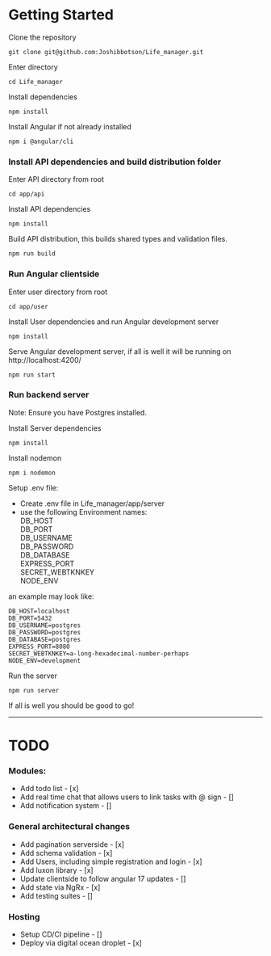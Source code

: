 # Getting Started

Clone the repository

```shell
git clone git@github.com:Joshibbotson/Life_manager.git
```

Enter directory

```shell
cd Life_manager
```

Install dependencies

```shell
npm install
```

Install Angular if not already installed

```shell
npm i @angular/cli
```

### Install API dependencies and build distribution folder

Enter API directory from root

```shell
cd app/api
```

Install API dependencies

```shell
npm install
```

Build API distribution, this builds shared types and validation files.

```shell
npm run build
```

### Run Angular clientside

Enter user directory from root

```shell
cd app/user
```

Install User dependencies and run Angular development server

```shell
npm install
```

Serve Angular development server, if all is well it will be running on http://localhost:4200/

```shell
npm run start
```

### Run backend server

Note: Ensure you have Postgres installed.

Install Server dependencies

```shell
npm install
```

Install nodemon

```shell
npm i nodemon
```

Setup .env file:

- Create .env file in Life_manager/app/server
- use the following Environment names:\
  DB_HOST\
  DB_PORT\
  DB_USERNAME\
  DB_PASSWORD\
  DB_DATABASE\
  EXPRESS_PORT\
  SECRET_WEBTKNKEY\
  NODE_ENV

an example may look like:

```shell
DB_HOST=localhost
DB_PORT=5432
DB_USERNAME=postgres
DB_PASSWORD=postgres
DB_DATABASE=postgres
EXPRESS_PORT=8080
SECRET_WEBTKNKEY=a-long-hexadecimal-number-perhaps
NODE_ENV=development
```

Run the server

```shell
npm run server
```

If all is well you should be good to go!

---

# TODO

### Modules:

- Add todo list - [x]
- Add real time chat that allows users to link tasks with @ sign - []
- Add notification system - []

### General architectural changes

- Add pagination serverside - [x]
- Add schema validation - [x]
- Add Users, including simple registration and login - [x]
- Add luxon library - [x]
- Update clientside to follow angular 17 updates - []
- Add state via NgRx - [x]
- Add testing suites - []

### Hosting

- Setup CD/CI pipeline - []
- Deploy via digital ocean droplet - [x]
